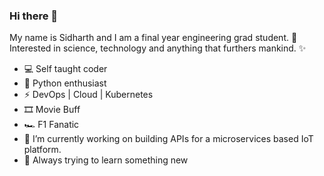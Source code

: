 ### Hi there 👋

<!--
**s1dharth-s/s1dharth-s** is a ✨ _special_ ✨ repository because its `README.md` (this file) appears on your GitHub profile.

Here are some ideas to get you started:

- 🔭 I’m currently working on ...
- 🌱 I’m currently learning ...
- 👯 I’m looking to collaborate on ...
- 🤔 I’m looking for help with ...
- 💬 Ask me about ...
- 📫 How to reach me: ...
- 😄 Pronouns: ...
- ⚡ Fun fact: ...
-->

My name is Sidharth and I am a final year engineering grad student. 🧮  
Interested in science, technology and anything that furthers mankind. ✨
  
- 💻 Self taught coder 
- 🐍 Python enthusiast 
- ⚡ DevOps | Cloud | Kubernetes
- 🎞️ Movie Buff 
- 🏎️ F1 Fanatic
- 🔭 I’m currently working on building APIs for a microservices based IoT platform.
- 🌱 Always trying to learn something new
